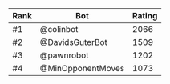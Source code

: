 Rank|Bot|Rating
---|---|---
#1|@colinbot|2066
#2|@DavidsGuterBot|1509
#3|@pawnrobot|1202
#4|@MinOpponentMoves|1073
